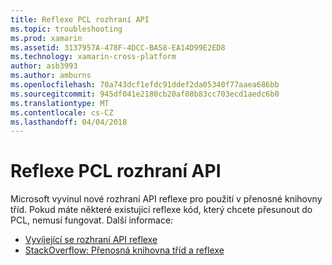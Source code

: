 ```yaml
---
title: Reflexe PCL rozhraní API
ms.topic: troubleshooting
ms.prod: xamarin
ms.assetid: 3137957A-478F-4DCC-BA58-EA14D99E2ED8
ms.technology: xamarin-cross-platform
author: asb3993
ms.author: amburns
ms.openlocfilehash: 70a743dcf1efdc91ddef2da05340f77aaea686bb
ms.sourcegitcommit: 945df041e2180cb20af08b83cc703ecd1aedc6b0
ms.translationtype: MT
ms.contentlocale: cs-CZ
ms.lasthandoff: 04/04/2018
---
```

# <a name="pcl-reflection-api"></a>Reflexe PCL rozhraní API

Microsoft vyvinul nové rozhraní API reflexe pro použití v přenosné knihovny tříd. Pokud máte některé existující reflexe kód, který chcete přesunout do PCL, nemusí fungovat. Další informace:

- [Vyvíjející se rozhraní API reflexe](http://blogs.msdn.com/b/dotnet/archive/2012/08/28/evolving-the-reflection-api.aspx)
- [StackOverflow: Přenosná knihovna tříd a reflexe](http://stackoverflow.com/questions/14061291/portable-class-library-and-reflection)
